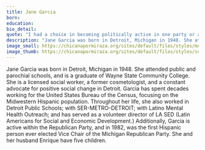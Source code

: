 ```yaml
---
title: Jane Garcia
born: 
education: 
bio_detail: 
quote: "I had a choice in becoming politically active in one party or another, and I chose this. I had no choice in the rest of the stuff in my life, but I had a choice here."
description: "Jane Garcia was born in Detroit, Michigan in 1948. She attended public and parochial schools, and is a graduate of Wayne State Community College. She is a licensed social worker, a former cosmetologist, and a constant advocate for positive social change in Detroit. Garcia has spent decades working for the United States Bureau of the Census, focusing on the Midwestern Hispanic population."
image_small: https://chicanapormiraza.org/sites/default/files/styles/medium/public/Screen%20Shot%202015-07-21%20at%2012.30.00%20PM.png
image_thumb: https://chicanapormiraza.org/sites/default/files/styles/square_thumbnail/public/Screen%20Shot%202015-07-21%20at%2012.30.00%20PM.png
--- 
```


Jane Garcia was born in Detroit, Michigan in 1948. She attended public and parochial schools, and is a graduate of Wayne State Community College. She is a licensed social worker, a former cosmetologist, and a constant advocate for positive social change in Detroit. Garcia has spent decades working for the United States Bureau of the Census, focusing on the Midwestern Hispanic population. Throughout her life, she also worked in Detroit Public Schools; with SER-METRO-DETROIT; with Latino Mental Health Outreach; and has served as a volunteer director of LA SED (Latin Americans for Social and Economic Development.) Additionally, Garcia is active within the Republican Party, and in 1982, was the first Hispanic person ever elected Vice Chair of the Michigan Republican Party. She and her husband Enrique have five children.
